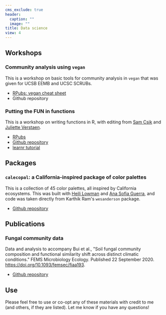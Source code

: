 ```yaml
---
cms_exclude: true
header:
  caption: ""
  image: ""
title: Data science
view: 4
---
```


## Workshops

### Community analysis using `vegan`
This is a workshop on basic tools for community analysis in `vegan` that was given for UCSB EEMB and UCSC SCRUBs.
- [RPubs: vegan cheat sheet](https://rpubs.com/an-bui/vegan-cheat-sheet)  
- Github repository  

### Putting the FUN in functions
This is a workshop on writing functions in R, with editing from [Sam Csik](https://github.com/samanthacsik) and [Juliette Verstaen](https://www.julietteverstaen.com/).  
- [RPubs](https://rpubs.com/an-bui/fun-functions)  
- [Github repository](https://github.com/an-bui/RLadiesSB-FUNctions)  
- [learnr tutorial](https://an-bui.shinyapps.io/FUNctions-learnR/)

## Packages

### `calecopal`: a California-inspired package of color palettes
This is a collection of 45 color palettes, all inspired by California ecosystems. This was built with [Heili Lowman](https://www.heililowman.com/) and [Ana Sofia Guerra](https://www.anasofiaguerra.com/), and code was taken directly from Karthik Ram's `wesanderson` package.
- [Github repository](https://github.com/an-bui/calecopal)

## Publications

### Fungal community data
Data and analysis to accompany Bui et al., "Soil fungal community composition and functional similarity shift across distinct climatic conditions." FEMS Microbiology Ecology. Published 22 September 2020. https://doi.org/10.1093/femsec/fiaa193.  
- [Github repository](https://zenodo.org/badge/latestdoi/221615362)  

## Use

Please feel free to use or co-opt any of these materials with credit to me (and others, if they are listed). Let me know if you have any questions!
